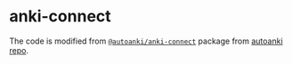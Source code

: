 # anki-connect

The code is modified from [`@autoanki/anki-connect`](https://github.com/chenlijun99/autoanki/tree/main/packages/anki-connect) package from [autoanki repo](https://github.com/chenlijun99/autoanki).


